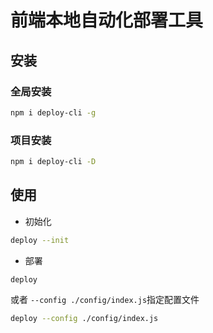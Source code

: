 # 前端本地自动化部署工具

## 安装

### 全局安装

```bash
npm i deploy-cli -g
```

### 项目安装

```bash
npm i deploy-cli -D
```

## 使用

- 初始化

```bash
deploy --init
```

- 部署

```bash
deploy
```

或者
`--config ./config/index.js`指定配置文件

```bash
deploy --config ./config/index.js
```
